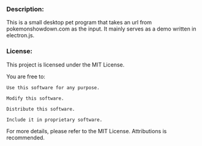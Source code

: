 ### Description:

This is a small desktop pet program that takes an url from pokemonshowdown.com as the input. It mainly serves as a demo written in electron.js.

### License:

This project is licensed under the MIT License.

You are free to:

    Use this software for any purpose.

    Modify this software.

    Distribute this software.

    Include it in proprietary software.

For more details, please refer to the MIT License. Attributions is recommended.

